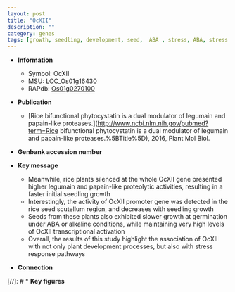 ```yaml
---
layout: post
title: "OcXII"
description: ""
category: genes
tags: [growth, seedling, development, seed,  ABA , stress, ABA, stress response, plant development]
---
```


* **Information**  
    + Symbol: OcXII  
    + MSU: [LOC_Os01g16430](http://rice.uga.edu/cgi-bin/ORF_infopage.cgi?orf=LOC_Os01g16430)  
    + RAPdb: [Os01g0270100](http://rapdb.dna.affrc.go.jp/viewer/gbrowse_details/irgsp1?name=Os01g0270100)  

* **Publication**  
    + [Rice bifunctional phytocystatin is a dual modulator of legumain and papain-like proteases.](http://www.ncbi.nlm.nih.gov/pubmed?term=Rice bifunctional phytocystatin is a dual modulator of legumain and papain-like proteases.%5BTitle%5D), 2016, Plant Mol Biol.

* **Genbank accession number**  

* **Key message**  
    + Meanwhile, rice plants silenced at the whole OcXII gene presented higher legumain and papain-like proteolytic activities, resulting in a faster initial seedling growth
    + Interestingly, the activity of OcXII promoter gene was detected in the rice seed scutellum region, and decreases with seedling growth
    + Seeds from these plants also exhibited slower growth at germination under ABA or alkaline conditions, while maintaining very high levels of OcXII transcriptional activation
    + Overall, the results of this study highlight the association of OcXII with not only plant development processes, but also with stress response pathways

* **Connection**  

[//]: # * **Key figures**  


